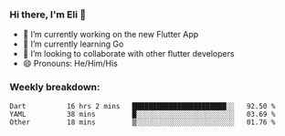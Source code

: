 ### Hi there, I'm Eli 👋
- 🔭 I’m currently working on the new Flutter App
- 🌱 I’m currently learning Go
- 🦄 I’m looking to collaborate with other flutter developers
- 😄 Pronouns: He/Him/His

### Weekly breakdown:
<!--START_SECTION:waka-->

```text
Dart          16 hrs 2 mins   ███████████████████████░░   92.50 %
YAML          38 mins         █░░░░░░░░░░░░░░░░░░░░░░░░   03.69 %
Other         18 mins         ▒░░░░░░░░░░░░░░░░░░░░░░░░   01.76 %
```

<!--END_SECTION:waka-->
